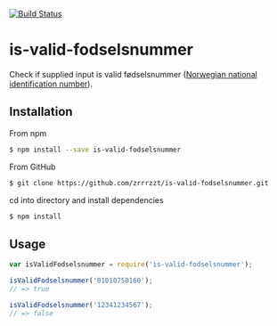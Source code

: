 [![Build Status](https://travis-ci.org/zrrrzzt/is-valid-fodselsnummer.svg?branch=master)](https://travis-ci.org/zrrrzzt/is-valid-fodselsnummer)
# is-valid-fodselsnummer

Check if supplied input is valid fødselsnummer ([Norwegian national identification number](https://en.wikipedia.org/wiki/National_identification_number#Norway)).

## Installation

From npm

```sh
$ npm install --save is-valid-fodselsnummer
```

From GitHub

```sh
$ git clone https://github.com/zrrrzzt/is-valid-fodselsnummer.git
```

cd into directory and install dependencies

```sh
$ npm install
```

## Usage

```javascript
var isValidFodselsnummer = require('is-valid-fodselsnummer');

isValidFodselsnummer('01010750160');
// => true

isValidFodselsnummer('12341234567');
// => false

```